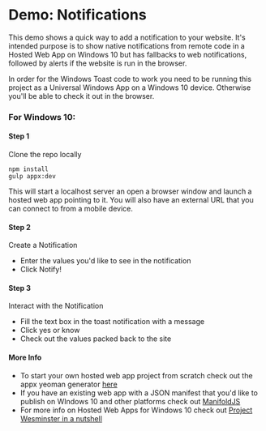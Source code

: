 Demo: Notifications
============

This demo shows a quick way to add a notification to your website. It's intended purpose is to show native notifications from remote code in a Hosted Web App on Windows 10 but has fallbacks to web notifications, followed by alerts if the website is run in the browser.

In order for the Windows Toast code to work you need to be running this project as a Universal Windows App on a Windows 10 device. Otherwise you'll be able to check it out in the browser.

### For Windows 10:

#### Step 1
Clone the repo locally 

```
npm install
gulp appx:dev
``` 

This will start a localhost server an open a browser window and launch a hosted web app pointing to it.
You will also have an external URL that you can connect to from a mobile device.

#### Step 2
Create a Notification

- Enter the values you'd like to see in the notification
- Click Notify!

#### Step 3
Interact with the Notification

- Fill the text box in the toast notification with a message
- Click yes or know
- Check out the values packed back to the site

#### More Info
- To start your own hosted web app project from scratch check out the appx yeoman generator [here](https://github.com/MicrosoftEdge/generator-appx)
- If you have an existing web app with a JSON manifest that you'd like to publish on WIndows 10 and other platforms check out [ManifoldJS](http://www.manifoldjs.com/)
- For more info on Hosted Web Apps for Windows 10 check out [Project Wesminster in a nutshell](http://blogs.windows.com/buildingapps/2015/07/06/project-westminster-in-a-nutshell/)